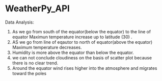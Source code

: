 # WeatherPy_API
Data Analysis:

1. As we go from south of the equator(below the equator) to the line of equator Maximun temperature increase up to latitude (30) .
2. AS we go from line of eqautor to north of equator(above the equator) Maximum temperature decreases.
3. Humidity is more above the equator than below the equator.
4. we can not conclude  cloudiness on the basis of scatter plot because there is no clear trend.
5. Around the equator wind rises higher into the atmosphere and migrates toward the poles
